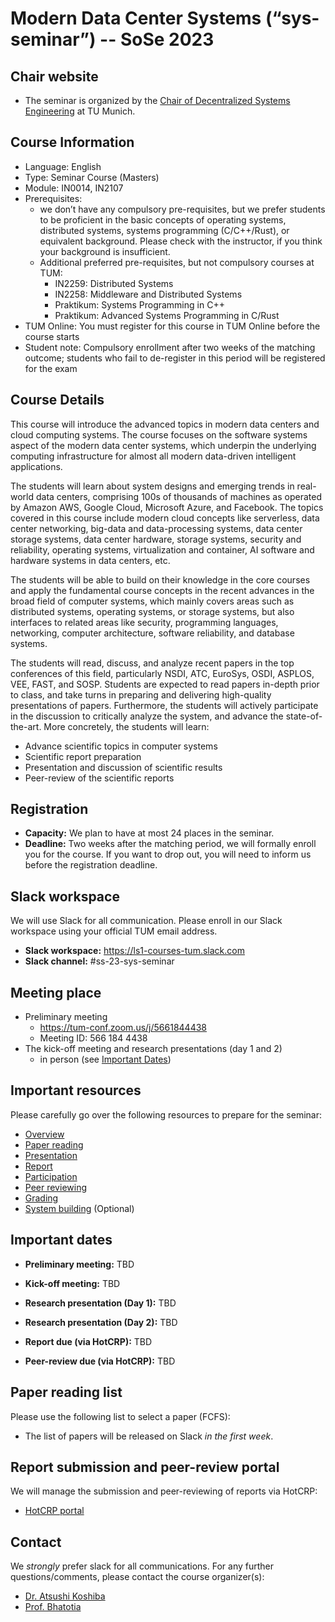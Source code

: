 # Modern Data Center Systems (“sys-seminar”) -- SoSe 2023

## Chair website

- The seminar is organized by the [Chair of Decentralized Systems Engineering](https://dse.in.tum.de/) at TU Munich.

## Course Information
- Language: English
- Type: Seminar Course (Masters)
- Module: IN0014, IN2107
- Prerequisites:
   - we don’t have any compulsory pre-requisites, but we prefer students to be proficient in the basic concepts of operating systems, distributed systems, systems programming (C/C++/Rust), or equivalent background. Please check with the instructor, if you think your background is insufficient. 
   - Additional preferred pre-requisites, but not compulsory courses at TUM:
      - IN2259: Distributed Systems
      - IN2258: Middleware and Distributed Systems
      - Praktikum: Systems Programming in C++
      - Praktikum: Advanced Systems Programming in C/Rust
- TUM Online: You must register for this course in TUM Online before the course starts
- Student note: Compulsory enrollment after two weeks of the matching outcome; students who fail to de-register in this period will be registered for the exam

## Course Details
This course will introduce the advanced topics in modern data centers and cloud computing systems. The course focuses on the software systems aspect of the modern data center systems, which underpin the underlying computing infrastructure for almost all modern data-driven intelligent applications.

The students will learn about system designs and emerging trends in real-world data centers, comprising 100s of thousands of machines as operated by Amazon AWS, Google Cloud, Microsoft Azure, and Facebook. The topics covered in this course include modern cloud concepts like serverless, data center networking, big-data and data-processing systems, data center storage systems, data center hardware, storage systems, security and reliability, operating systems, virtualization and container, AI software and hardware systems in data centers, etc.

The students will be able to build on their knowledge in the core courses and apply the fundamental course concepts in the recent advances in the broad field of computer systems, which mainly covers areas such as distributed systems, operating systems, or storage systems, but also interfaces to related areas like security, programming languages, networking, computer architecture, software reliability, and database systems.

The students will read, discuss, and analyze recent papers in the top conferences of this field, particularly NSDI, ATC, EuroSys, OSDI, ASPLOS, VEE, FAST, and SOSP. Students are expected to read papers in-depth prior to class, and take turns in preparing and delivering high-quality presentations of papers. Furthermore, the students will actively participate in the discussion to critically analyze the system, and advance the state-of-the-art. More concretely, the students will learn:
- Advance scientific topics in computer systems
- Scientific report preparation 
- Presentation and discussion of scientific results
- Peer-review of the scientific reports 

## Registration

- **Capacity:** We plan to have at most 24 places in the seminar.
- **Deadline:** Two weeks after the matching period, we will formally enroll you for the course. If you want to drop out, you will need to inform us before the registration deadline.  

## Slack workspace

We will use Slack for all communication. Please enroll in our Slack workspace using your official TUM email address.

- **Slack workspace:** https://ls1-courses-tum.slack.com
- **Slack channel:** #ss-23-sys-seminar

## Meeting place

- Preliminary meeting
   - https://tum-conf.zoom.us/j/5661844438
   - Meeting ID: 566 184 4438
- The kick-off meeting and research presentations (day 1 and 2)
   - in person (see [Important Dates](#important-dates))

## Important resources

Please carefully go over the following resources to prepare for the seminar:

- [Overview](docs/sys-seminar-overview.pdf)
- [Paper reading](docs/paper-reading.pdf)
- [Presentation](docs/presentation.pdf)
- [Report](docs/report.pdf)
- [Participation](docs/participation.pdf)
- [Peer reviewing](docs/peer-review.pdf)
- [Grading](docs/grading.pdf)
- [System building](docs/system-building.pdf) (Optional)

## Important dates

- **Preliminary meeting:** TBD

- **Kick-off meeting:** TBD

- **Research presentation (Day 1):** TBD

- **Research presentation (Day 2):** TBD

- **Report due (via HotCRP):** TBD

- **Peer-review due (via HotCRP):** TBD


## Paper reading list

Please use the following list to select a paper (FCFS): 

- The list of papers will be released on Slack *in the first week*.


## Report submission and peer-review portal

We will manage the submission and peer-reviewing of reports via HotCRP:

- [HotCRP portal](https://tum-ss2021.hotcrp.com/) 


## Contact

We *strongly* prefer slack for all communications. For any further questions/comments, please contact the course organizer(s):
- [Dr. Atsushi Koshiba](https://atsushikoshiba.github.io/)
- [Prof. Bhatotia](https://dse.in.tum.de/bhatotia/)

